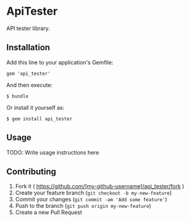 # ApiTester

API tester library.

## Installation

Add this line to your application's Gemfile:

    gem 'api_tester'

And then execute:

    $ bundle

Or install it yourself as:

    $ gem install api_tester

## Usage

TODO: Write usage instructions here

## Contributing

1. Fork it ( https://github.com/[my-github-username]/api_tester/fork )
2. Create your feature branch (`git checkout -b my-new-feature`)
3. Commit your changes (`git commit -am 'Add some feature'`)
4. Push to the branch (`git push origin my-new-feature`)
5. Create a new Pull Request
